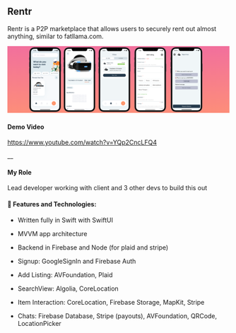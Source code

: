 
## Rentr 
Rentr is a P2P marketplace that allows users to securely rent out almost anything, similar to fatllama.com.

![](https://github.com/bot-developer3/iOS-Developer-Portfolio/blob/main/banner.png)

#### Demo Video
https://www.youtube.com/watch?v=YQp2CncLFQ4

__
#### My Role
Lead developer working with client and 3 other devs to build
this out

#### 🔨 Features and Technologies:
- Written fully in Swift with SwiftUI
- MVVM app architecture
- Backend in Firebase and Node (for plaid and stripe)

- Signup: GoogleSignIn and Firebase Auth
- Add Listing: AVFoundation, Plaid 
- SearchView: Algolia, CoreLocation
- Item Interaction: CoreLocation, Firebase Storage, MapKit, Stripe
- Chats: Firebase Database, Stripe (payouts), AVFoundation, QRCode, LocationPicker





